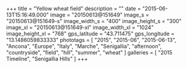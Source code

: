 +++
title = "Yellow wheat field"
description = ""
date = "2015-06-13T15:16:49.000"
image = "20150613@151649"
image_s = "20150613@151649-s"
image_width_s = "400"
image_height_s = "300"
image_xl = "20150613@151649-xl"
image_width_xl = "1024"
image_height_xl = "768"
gps_latitude = "43.711475"
gps_longitude = "13.1486059833333"
phototags = [ "2015", "2015-06", "2015-06-13", "Ancona", "Europe", "Italy", "Marche", "Senigallia", "afternoon", "countryside", "field", "hill", "summer", "wheat" ]
galleries = [ "2015 Timeline", "Senigallia Hills" ]
+++
